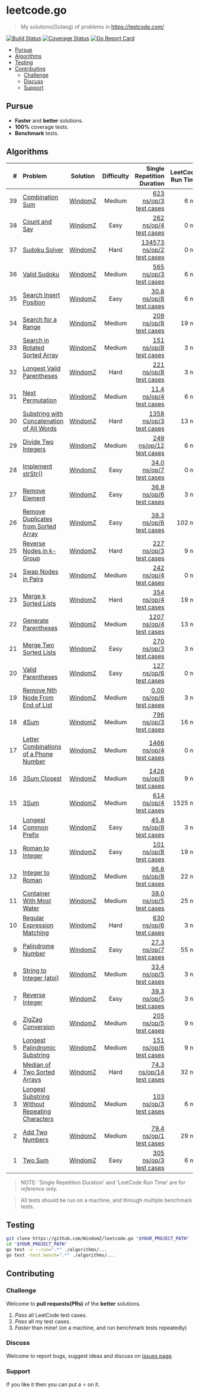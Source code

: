 # leetcode.go

> My solutions(Golang) of problems in https://leetcode.com/

[![Build Status](https://travis-ci.org/WindomZ/leetcode.go.svg?branch=master)](https://travis-ci.org/WindomZ/leetcode.go)
[![Coverage Status](https://coveralls.io/repos/github/WindomZ/leetcode.go/badge.svg?branch=master)](https://coveralls.io/github/WindomZ/leetcode.go?branch=master)
[![Go Report Card](https://goreportcard.com/badge/github.com/WindomZ/leetcode.go)](https://goreportcard.com/report/github.com/WindomZ/leetcode.go)

- [Pursue](#pursue)
- [Algorithms](#algorithms)
- [Testing](#testing)
- [Contributing](#contributing)
  - [Challenge](#challenge)
  - [Discuss](#discuss)
  - [Support](#support)

## Pursue

- **Faster** and **better** solutions.
- **100%** coverage tests.
- **Benchmark** tests.

## Algorithms

| # | Problem | Solution | Difficulty | Single Repetition Duration | LeetCode Run Time |
| ---: | :----- | :--------: | :----------: | ----------: | ----------: |
|39|[Combination Sum][Algorithms-39]|[WindomZ][Algorithms-39-Go]|Medium|[623 ns/op/3 test cases][Algorithms-39-Test]|6 ms|
|38|[Count and Say][Algorithms-38]|[WindomZ][Algorithms-38-Go]|Easy|[262 ns/op/4 test cases][Algorithms-38-Test]|0 ms|
|37|[Sudoku Solver][Algorithms-37]|[WindomZ][Algorithms-37-Go]|Hard|[134573 ns/op/2 test cases][Algorithms-37-Test]|0 ms|
|36|[Valid Sudoku][Algorithms-36]|[WindomZ][Algorithms-36-Go]|Medium|[565 ns/op/3 test cases][Algorithms-36-Test]|6 ms|
|35|[Search Insert Position][Algorithms-35]|[WindomZ][Algorithms-35-Go]|Easy|[30.8 ns/op/8 test cases][Algorithms-35-Test]|6 ms|
|34|[Search for a Range][Algorithms-34]|[WindomZ][Algorithms-34-Go]|Medium|[209 ns/op/8 test cases][Algorithms-34-Test]|19 ms|
|33|[Search in Rotated Sorted Array][Algorithms-33]|[WindomZ][Algorithms-33-Go]|Medium|[151 ns/op/8 test cases][Algorithms-33-Test]|3 ms|
|32|[Longest Valid Parentheses][Algorithms-32]|[WindomZ][Algorithms-32-Go]|Hard|[221 ns/op/8 test cases][Algorithms-32-Test]|3 ms|
|31|[Next Permutation][Algorithms-31]|[WindomZ][Algorithms-31-Go]|Medium|[11.4 ns/op/4 test cases][Algorithms-31-Test]|6 ms|
|30|[Substring with Concatenation of All Words][Algorithms-30]|[WindomZ][Algorithms-30-Go]|Hard|[1358 ns/op/3 test cases][Algorithms-30-Test]|13 ms|
|29|[Divide Two Integers][Algorithms-29]|[WindomZ][Algorithms-29-Go]|Medium|[249 ns/op/12 test cases][Algorithms-29-Test]|6 ms|
|28|[Implement strStr()][Algorithms-28]|[WindomZ][Algorithms-28-Go]|Easy|[34.0 ns/op/7 test cases][Algorithms-28-Test]|0 ms|
|27|[Remove Element][Algorithms-27]|[WindomZ][Algorithms-27-Go]|Easy|[36.9 ns/op/6 test cases][Algorithms-27-Test]|3 ms|
|26|[Remove Duplicates from Sorted Array][Algorithms-26]|[WindomZ][Algorithms-26-Go]|Easy|[38.3 ns/op/6 test cases][Algorithms-26-Test]|102 ms|
|25|[Reverse Nodes in k-Group][Algorithms-25]|[WindomZ][Algorithms-25-Go]|Hard|[227 ns/op/3 test cases][Algorithms-25-Test]|9 ms|
|24|[Swap Nodes in Pairs][Algorithms-24]|[WindomZ][Algorithms-24-Go]|Medium|[242 ns/op/4 test cases][Algorithms-24-Test]|0 ms|
|23|[Merge k Sorted Lists][Algorithms-23]|[WindomZ][Algorithms-23-Go]|Hard|[354 ns/op/4 test cases][Algorithms-23-Test]|19 ms|
|22|[Generate Parentheses][Algorithms-22]|[WindomZ][Algorithms-22-Go]|Medium|[1207 ns/op/4 test cases][Algorithms-22-Test]|13 ms|
|21|[Merge Two Sorted Lists][Algorithms-21]|[WindomZ][Algorithms-21-Go]|Easy|[270 ns/op/3 test cases][Algorithms-21-Test]|3 ms|
|20|[Valid Parentheses][Algorithms-20]|[WindomZ][Algorithms-20-Go]|Easy|[127 ns/op/6 test cases][Algorithms-20-Test]|0 ms|
|19|[Remove Nth Node From End of List][Algorithms-19]|[WindomZ][Algorithms-19-Go]|Medium|[0.00 ns/op/6 test cases][Algorithms-19-Test]|3 ms|
|18|[4Sum][Algorithms-18]|[WindomZ][Algorithms-18-Go]|Medium|[796 ns/op/3 test cases][Algorithms-18-Test]|16 ms|
|17|[Letter Combinations of a Phone Number][Algorithms-17]|[WindomZ][Algorithms-17-Go]|Medium|[1466 ns/op/4 test cases][Algorithms-17-Test]|0 ms|
|16|[3Sum Closest][Algorithms-16]|[WindomZ][Algorithms-16-Go]|Medium|[1426 ns/op/8 test cases][Algorithms-16-Test]|9 ms|
|15|[3Sum][Algorithms-15]|[WindomZ][Algorithms-15-Go]|Medium|[614 ns/op/4 test cases][Algorithms-15-Test]|1525 ms|
|14|[Longest Common Prefix][Algorithms-14]|[WindomZ][Algorithms-14-Go]|Easy|[45.8 ns/op/8 test cases][Algorithms-14-Test]|3 ms|
|13|[Roman to Integer][Algorithms-13]|[WindomZ][Algorithms-13-Go]|Easy|[101 ns/op/8 test cases][Algorithms-13-Test]|19 ms|
|12|[Integer to Roman][Algorithms-12]|[WindomZ][Algorithms-12-Go]|Medium|[96.6 ns/op/8 test cases][Algorithms-12-Test]|22 ms|
|11|[Container With Most Water][Algorithms-11]|[WindomZ][Algorithms-11-Go]|Medium|[38.0 ns/op/5 test cases][Algorithms-11-Test]|25 ms|
|10|[Regular Expression Matching][Algorithms-10]|[WindomZ][Algorithms-10-Go]|Hard|[630 ns/op/6 test cases][Algorithms-10-Test]|3 ms|
|9|[Palindrome Number][Algorithms-9]|[WindomZ][Algorithms-9-Go]|Easy|[27.3 ns/op/7 test cases][Algorithms-9-Test]|55 ms|
|8|[String to Integer (atoi)][Algorithms-8]|[WindomZ][Algorithms-8-Go]|Medium|[33.4 ns/op/5 test cases][Algorithms-8-Test]|3 ms|
|7|[Reverse Integer][Algorithms-7]|[WindomZ][Algorithms-7-Go]|Easy|[39.3 ns/op/5 test cases][Algorithms-7-Test]|3 ms|
|6|[ZigZag Conversion][Algorithms-6]|[WindomZ][Algorithms-6-Go]|Medium|[205 ns/op/5 test cases][Algorithms-6-Test]|9 ms|
|5|[Longest Palindromic Substring][Algorithms-5]|[WindomZ][Algorithms-5-Go]|Medium|[151 ns/op/6 test cases][Algorithms-5-Test]|9 ms|
|4|[Median of Two Sorted Arrays][Algorithms-4]|[WindomZ][Algorithms-4-Go]|Hard|[74.3 ns/op/14 test cases][Algorithms-4-Test]|32 ms|
|3|[Longest Substring Without Repeating Characters][Algorithms-3]|[WindomZ][Algorithms-3-Go]|Medium|[103 ns/op/3 test cases][Algorithms-3-Test]|6 ms|
|2|[Add Two Numbers][Algorithms-2]|[WindomZ][Algorithms-2-Go]|Medium|[79.4 ns/op/1 test cases][Algorithms-2-Test]|29 ms|
|1|[Two Sum][Algorithms-1]|[WindomZ][Algorithms-1-Go]|Easy|[305 ns/op/3 test cases][Algorithms-1-Test]|6 ms|

> NOTE: 'Single Repetition Duration' and 'LeetCode Run Time' are for _reference_ only.

> All tests should be run on a machine, and through multiple benchmark tests.

## Testing

```bash
git clone https://github.com/WindomZ/leetcode.go "$YOUR_PROJECT_PATH"
cd "$YOUR_PROJECT_PATH"
go test -v --run=".*" ./algorithms/...
go test -test.bench=".*" ./algorithms/...
```

## Contributing

### Challenge
Welcome to **pull requests(PRs)** of the **better** solutions.

1. _Pass_ all LeetCode test cases.
1. _Pass_ all my test cases.
1. _Faster_ than mine! (on a machine, and run benchmark tests repeatedly)

### Discuss
Welcome to report bugs, suggest ideas and discuss on [issues page](https://github.com/WindomZ/leetcode.go/issues).

### Support
If you like it then you can put a :star: on it.

[Algorithms-39-Test]:algorithms/combination_sum/combinationSum_test.go#L16
[Algorithms-39-Go]:algorithms/combination_sum/combinationSum.go
[Algorithms-39]:https://leetcode.com/combination-sum/
[Algorithms-38-Test]:algorithms/count_and_say/countAndSay_test.go#L18
[Algorithms-38-Go]:algorithms/count_and_say/countAndSay.go
[Algorithms-38]:https://leetcode.com/count-and-say/
[Algorithms-37-Test]:algorithms/sudoku_solver/solveSudoku_test.go#L61
[Algorithms-37-Go]:algorithms/sudoku_solver/solveSudoku.go
[Algorithms-37]:https://leetcode.com/sudoku-solver/
[Algorithms-36-Test]:algorithms/valid_sudoku/isValidSudoku_test.go#L56
[Algorithms-36-Go]:algorithms/valid_sudoku/isValidSudoku.go
[Algorithms-36]:https://leetcode.com/valid-sudoku/
[Algorithms-35-Test]:algorithms/search_insert_position/searchInsert_test.go#L22
[Algorithms-35-Go]:algorithms/search_insert_position/searchInsert.go
[Algorithms-35]:https://leetcode.com/search-insert-position/
[Algorithms-34-Test]:algorithms/search_for_a_range/searchRange_test.go#L20
[Algorithms-34-Go]:algorithms/search_for_a_range/searchRange.go
[Algorithms-34]:https://leetcode.com/search-for-a-range/
[Algorithms-33-Test]:algorithms/search_in_rotated_sorted_array/search_test.go#L20
[Algorithms-33-Go]:algorithms/search_in_rotated_sorted_array/search.go
[Algorithms-33]:https://leetcode.com/search-in-rotated-sorted-array/
[Algorithms-32-Test]:algorithms/longest_valid_parentheses/longestValidParentheses_test.go#L23
[Algorithms-32-Go]:algorithms/longest_valid_parentheses/longestValidParentheses.go
[Algorithms-32]:https://leetcode.com/longest-valid-parentheses/
[Algorithms-31-Test]:algorithms/next_permutation/nextPermutation_test.go#L33
[Algorithms-31-Go]:algorithms/next_permutation/nextPermutation.go
[Algorithms-31]:https://leetcode.com/next-permutation/
[Algorithms-30-Test]:algorithms/substring_with_concatenation_of_all_words/findSubstring_test.go#L28
[Algorithms-30-Go]:algorithms/substring_with_concatenation_of_all_words/findSubstring.go
[Algorithms-30]:https://leetcode.com/substring-with-concatenation-of-all-words/
[Algorithms-29-Test]:algorithms/divide_two_integers/divide_test.go#L24
[Algorithms-29-Go]:algorithms/divide_two_integers/divide.go
[Algorithms-29]:https://leetcode.com/divide-two-integers/
[Algorithms-28-Test]:algorithms/implement_strstr/strStr_test.go#L19
[Algorithms-28-Go]:algorithms/implement_strstr/strStr.go
[Algorithms-28]:https://leetcode.com/implement-strstr/
[Algorithms-27-Test]:algorithms/remove_element/removeElement_test.go#L18
[Algorithms-27-Go]:algorithms/remove_element/removeElement.go
[Algorithms-27]:https://leetcode.com/problems/remove-element/
[Algorithms-26-Test]:algorithms/remove_duplicates_from_sorted_array/removeDuplicates_test.go#L18
[Algorithms-26-Go]:algorithms/remove_duplicates_from_sorted_array/removeDuplicates.go
[Algorithms-26]:https://leetcode.com/problems/remove-duplicates-from-sorted-array/
[Algorithms-25-Test]:algorithms/reverse_nodes_in_k_group/reverseKGroup_test.go#L65
[Algorithms-25-Go]:algorithms/reverse_nodes_in_k_group/reverseKGroup.go
[Algorithms-25]:https://leetcode.com/problems/reverse-nodes-in-k-group/
[Algorithms-24-Test]:algorithms/swap_nodes_in_pairs/swapPairs_test.go#L65
[Algorithms-24-Go]:algorithms/swap_nodes_in_pairs/swapPairs.go
[Algorithms-24]:https://leetcode.com/problems/swap-nodes-in-pairs/
[Algorithms-23-Test]:algorithms/merge_k_sorted_lists/mergeKLists_test.go#L98
[Algorithms-23-Go]:algorithms/merge_k_sorted_lists/mergeKLists.go
[Algorithms-23]:https://leetcode.com/problems/merge-k-sorted-lists/
[Algorithms-22-Test]:algorithms/generate_parentheses/generateParenthesis_test.go#L19
[Algorithms-22-Go]:algorithms/generate_parentheses/generateParenthesis.go
[Algorithms-22]:https://leetcode.com/problems/generate-parentheses/
[Algorithms-21-Test]:algorithms/merge_two_sorted_lists/mergeTwoLists_test.go#L75
[Algorithms-21-Go]:algorithms/merge_two_sorted_lists/mergeTwoLists.go
[Algorithms-21]:https://leetcode.com/problems/merge-two-sorted-lists/
[Algorithms-20-Test]:algorithms/valid_parentheses/isValid_test.go#L25
[Algorithms-20-Go]:algorithms/valid_parentheses/isValid.go
[Algorithms-20]:https://leetcode.com/problems/valid-parentheses/
[Algorithms-19-Test]:algorithms/remove_nth_node_from_end_of_list/removeNthFromEnd_test.go#L72
[Algorithms-19-Go]:algorithms/remove_nth_node_from_end_of_list/removeNthFromEnd.go
[Algorithms-19]:https://leetcode.com/problems/remove-nth-node-from-end-of-list/
[Algorithms-18-Test]:algorithms/4sum/fourSum_test.go#L28
[Algorithms-18-Go]:algorithms/4sum/fourSum.go
[Algorithms-18]:https://leetcode.com/problems/4sum/
[Algorithms-17-Test]:algorithms/letter_combinations_of_a_phone_number/letterCombinations_test.go#L27
[Algorithms-17-Go]:algorithms/letter_combinations_of_a_phone_number/letterCombinations.go
[Algorithms-17]:https://leetcode.com/problems/letter-combinations-of-a-phone-number/
[Algorithms-16-Test]:algorithms/3sum_closest/threeSumClosest_test.go#L20
[Algorithms-16-Go]:algorithms/3sum_closest/threeSumClosest.go
[Algorithms-16]:https://leetcode.com/problems/3sum-closest/
[Algorithms-15-Test]:algorithms/3sum/threeSum_test.go#L20
[Algorithms-15-Go]:algorithms/3sum/threeSum.go
[Algorithms-15]:https://leetcode.com/problems/3sum/
[Algorithms-14-Test]:algorithms/longest_common_prefix/longestCommonPrefix_test.go#L19
[Algorithms-14-Go]:algorithms/longest_common_prefix/longestCommonPrefix.go
[Algorithms-14]:https://leetcode.com/problems/longest-common-prefix/
[Algorithms-13-Test]:algorithms/roman_to_integer/romanToInt_test.go#L23
[Algorithms-13-Go]:algorithms/roman_to_integer/romanToInt.go
[Algorithms-13]:https://leetcode.com/problems/roman-to-integer/
[Algorithms-12-Test]:algorithms/integer_to_roman/intToRoman_test.go#L22
[Algorithms-12-Go]:algorithms/integer_to_roman/intToRoman.go
[Algorithms-12]:https://leetcode.com/problems/integer-to-roman/
[Algorithms-11-Test]:algorithms/container_with_most_water/maxArea_test.go#L21
[Algorithms-11-Go]:algorithms/container_with_most_water/maxArea.go
[Algorithms-11]:https://leetcode.com/problems/container-with-most-water/
[Algorithms-10-Test]:algorithms/regular_expression_matching/isMatch_test.go#L40
[Algorithms-10-Go]:algorithms/regular_expression_matching/isMatch.go
[Algorithms-10]:https://leetcode.com/problems/regular-expression-matching/
[Algorithms-9-Test]:algorithms/palindrome_number/isPalindrome_test.go#L20
[Algorithms-9-Go]:algorithms/palindrome_number/isPalindrome.go
[Algorithms-9]:https://leetcode.com/problems/palindrome-number/
[Algorithms-8-Test]:algorithms/string_to_integer_atoi/myAtoi_test.go#L34
[Algorithms-8-Go]:algorithms/string_to_integer_atoi/myAtoi.go
[Algorithms-8]:https://leetcode.com/problems/string-to-integer-atoi/
[Algorithms-7-Test]:algorithms/reverse_integer/reverse_test.go#L32
[Algorithms-7-Go]:algorithms/reverse_integer/reverse.go
[Algorithms-7]:https://leetcode.com/problems/reverse-integer/
[Algorithms-6-Test]:algorithms/zigzag_conversion/convert_test.go#L18
[Algorithms-6-Go]:algorithms/zigzag_conversion/convert.go
[Algorithms-6]:https://leetcode.com/problems/zigzag-conversion/
[Algorithms-5-Test]:algorithms/longest_palindromic_substring/longestPalindrome_test.go#L18
[Algorithms-5-Go]:algorithms/longest_palindromic_substring/longestPalindrome.go
[Algorithms-5]:https://leetcode.com/problems/longest-palindromic-substring/
[Algorithms-4-Test]:algorithms/median_of_two_sorted_arrays/findMedianSortedArrays_test.go#L71
[Algorithms-4-Go]:algorithms/median_of_two_sorted_arrays/findMedianSortedArrays.go
[Algorithms-4]:https://leetcode.com/problems/median-of-two-sorted-arrays/
[Algorithms-3-Test]:algorithms/longest_substring_without_repeating_characters/lengthOfLongestSubstring_test.go#L16
[Algorithms-3-Go]:algorithms/longest_substring_without_repeating_characters/lengthOfLongestSubstring.go
[Algorithms-3]:https://leetcode.com/problems/longest-substring-without-repeating-characters/
[Algorithms-2-Test]:algorithms/add_two_numbers/addTwoNumbers_test.go#L118
[Algorithms-2-Go]:algorithms/add_two_numbers/addTwoNumbers.go
[Algorithms-2]:https://leetcode.com/problems/add-two-numbers/
[Algorithms-1-Test]:algorithms/two_sum/twoSum_test.go#L16
[Algorithms-1-Go]:algorithms/two_sum/twoSum.go
[Algorithms-1]:https://leetcode.com/problems/two-sum/
